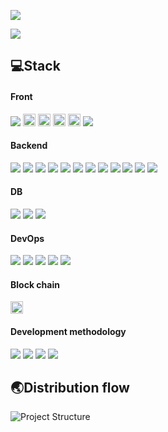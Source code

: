 [<img src="https://img.shields.io/badge/Notion-go-007396?style=flat-square"/>](https://www.notion.so/2-_-A306-6437c4bf4953486a9b5b17ea97c37069)

[<img src="https://img.shields.io/badge/Polling-go-007396?style=flat-square"/>](https://j6a304.p.ssafy.io/)

## 💻Stack

#### Front
<img src="https://img.shields.io/badge/-MUI-007396?style=flat-square"/> <img src="https://img.shields.io/badge/NodeJS-339933?style=flat-square&logo=Node.js&logoColor=white" height="20px"> <img src="https://img.shields.io/badge/react-61DAFB?style=flat-square&logo=react&logoColor=black" height="20px"> <img src="https://img.shields.io/badge/React_router-CA4245?style=flat-square&logo=reactrouter&logoColor=white" height="20px"> <img src="https://img.shields.io/badge/redux-764ABC?style=flat-square&logo=redux&logoColor=white" height="20px"> <img src="https://img.shields.io/badge/-Axios-007396?style=flat-square"/>


#### Backend
<img src="https://img.shields.io/badge/-JAVA-007396?style=flat-square&logo=java&logoColor=white"> <img src="https://img.shields.io/badge/-Spring Boot-6DB33F?style=flat-square&logo=SpringBoot&logoColor=white"/> 
<img src="https://img.shields.io/badge/-Spring%20Data%20JPA-6DB33F?style=flat-square&logo=Spring&logoColor=white"/>
<img src="https://img.shields.io/badge/-Querydsl-181717?style=flat-square&logo=github&logoColor=white"/>
<img src="https://img.shields.io/badge/-Spring%20Security-6DB33F?style=flat-square&logo=Spring&logoColor=white"/>
<img src="https://img.shields.io/badge/-Spring%20AOP-6DB33F?style=flat-square&logo=Spring&logoColor=white"/>
<img src="https://img.shields.io/badge/-JUnit5-007396?style=flat-square&logo=java&logoColor=white"/>
<img src="https://img.shields.io/badge/-Mockito-007396?style=flat-square&logo=java&logoColor=white"/>
<img src="https://img.shields.io/badge/-Swagger-85EA2D?style=flat-square&logo=Swagger&logoColor=black"/>
<img src="https://img.shields.io/badge/-Gradle-02303A?style=flat-square&logo=Gradle"/>
<img src="https://img.shields.io/badge/-gRPC-181717?style=flat-square&logo=github&logoColor=white"/>
<img src="https://img.shields.io/badge/-WebFlux-181717?style=flat-square"/> 

#### DB
<img src="https://img.shields.io/badge/-mariaDB-003545?style=flat-square&logo=mariaDB&logoColor=white"> <img src="https://img.shields.io/badge/-H2-181717?style=flat-square"/> <img src="https://img.shields.io/badge/Redis-DC382D?style=flat-square&logo=redis&logoColor=white">

#### DevOps
<img src="https://img.shields.io/badge/-AWS%20EC2-232F3E?style=flat-square&logo=AmazonAWS&logoColor=white"/> <img src="https://img.shields.io/badge/-Docker-2496ED?style=flat-square&logo=Docker&logoColor=white"/>
<img src="https://img.shields.io/badge/-Nginx-181717?style=flat-square"/>
<img src="https://img.shields.io/badge/-Jenkins-D24939?style=flat-square&logo=jenkins&logoColor=black"/>
<img src="https://img.shields.io/badge/-Jira-0052CC?style=flat-square&logo=jira&logoColor=black"/>

#### Block chain
<img src="https://img.shields.io/badge/WEB3-F16822?style=flat-square&logo=Web3.js&logoColor=white" height="20px">

#### Development methodology
<img src="https://img.shields.io/badge/-Domain%20Driven%20Desigin-181717?style=flat-square"/> <img src="https://img.shields.io/badge/-SOLID-181717?style=flat-square"/>
<img src="https://img.shields.io/badge/-Test%20Driven%20Design-181717?style=flat-square"/>
<img src="https://img.shields.io/badge/-Agile-181717?style=flat-square"/>

## 🌏Distribution flow
![Project Structure](https://lab.ssafy.com/s06-blockchain-sub2/S06P22A304/uploads/03da5ab405cf4103d404b22f5067e07e/%EA%B7%B8%EB%A6%BC2.png)
